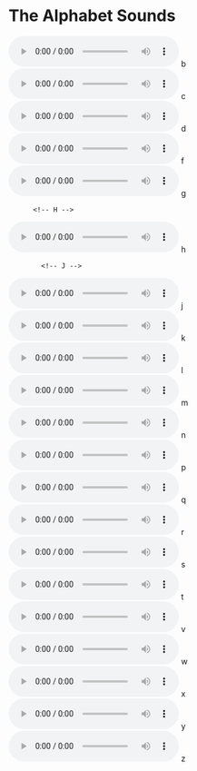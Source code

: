 <!DOCTYPE html>
<html lang="en">
<head>
    <meta charset="UTF-8">
    <meta http-equiv="X-UA-Compatible" content="IE=edge">
    <meta name="viewport" content="width=device-width, initial-scale=1.0">
    <title>The Alphabets</title>
    <link rel="stylesheet" href="letters.css">
    <link rel="preconnect" href="https://fonts.googleapis.com">
<link rel="preconnect" href="https://fonts.gstatic.com" crossorigin>
<link href="https://fonts.googleapis.com/css2?family=Amatic+SC&family=Paytone+One&display=swap" rel="stylesheet">
</head>
<body>
<div class="thealphabets">
  <h1>The Alphabet Sounds</h1>
  <!-- B -->
<div class="B">
  <div id="bH">
    <audio controls id="baH">
      <source src="The Letters Sounds/B.mp4" type="audio/mpeg">
  </audio>
      b
    </div>
  <!-- C -->
  <div class="C">
    <div id="cH">
      <audio controls id="caH">
        <source src="The Letters Sounds/C.mp4" type="audio/mpeg">
    </audio>
        c
      </div>
        <!-- D -->
  <div class="D">
    <div id="dH">
      <audio controls id="daH">
        <source src="The Letters Sounds/D.mp4" type="audio/mpeg">
    </audio>
        d
      </div>
        <!-- F -->
  <div class="F">
    <div id="fH">
      <audio controls id="faH">
        <source src="The Letters Sounds/F.mp4" type="audio/mpeg">
    </audio>
        f
      </div>
  </div>
        <!-- G -->
  <div class="G">
    <div id="gH">
      <audio controls id="gaH">
        <source src="The Letters Sounds/G.mp4" type="audio/mpeg">
    </audio>
        g
      </div>
  </div>

          <!-- H -->
  <div class="H">
    <div id="hH">
      <audio controls id="haH">
        <source src="The Letters Sounds/H.mp4" type="audio/mpeg">
    </audio>
        h
      </div>
  </div>

            <!-- J -->
  <div class="J">
    <div id="jH">
      <audio controls id="jaH">
        <source src="The Letters Sounds/J.mp4" type="audio/mpeg">
    </audio>
        j
      </div>
  </div>
            <!-- K -->
  <div class="K">
    <div id="kH">
      <audio controls id="kaH">
        <source src="The Letters Sounds/C.mp4" type="audio/mpeg">
    </audio>
        k
      </div>
            <!-- L -->
  <div class="L">
    <div id="lH">
      <audio controls id="laH">
        <source src="The Letters Sounds/L.mp4" type="audio/mpeg">
    </audio>
        l
      </div>
            <!-- M -->
  <div class="M">
    <div id="mH">
      <audio controls id="maH">
        <source src="The Letters Sounds/M.mp4" type="audio/mpeg">
    </audio>
        m
      </div>
            <!-- N -->
  <div class="n">
    <div id="nH">
      <audio controls id="maH">
        <source src="The Letters Sounds/N.mp4" type="audio/mpeg">
    </audio>
        n
      </div>
            <!-- P -->
  <div class="P">
    <div id="pH">
      <audio controls id="paH">
        <source src="The Letters Sounds/P.mp4" type="audio/mpeg">
    </audio>
        p
      </div>
            <!-- Q -->
  <div class="Q">
    <div id="qH">
      <audio controls id="qaH">
        <source src="The Letters Sounds/Q.mp4" type="audio/mpeg">
    </audio>
        q
      </div>
            <!-- R -->
  <div class="R">
    <div id="rH">
      <audio controls id="raH">
        <source src="The Letters Sounds/R.mp4" type="audio/mpeg">
    </audio>
        r
      </div>
            <!-- S -->
  <div class="S">
    <div id="sH">
      <audio controls id="saH">
        <source src="The Letters Sounds/S.mp4" type="audio/mpeg">
    </audio>
        s
      </div>
            <!-- T -->
  <div class="T">
    <div id="tH">
      <audio controls id="taH">
        <source src="The Letters Sounds/T.mp4" type="audio/mpeg">
    </audio>
        t
      </div>
            <!-- V -->
  <div class="V">
    <div id="vH">
      <audio controls id="vaH">
        <source src="The Letters Sounds/V.mp4" type="audio/mpeg">
    </audio>
        v
      </div>
            <!-- W -->
  <div class="W">
    <div id="wH">
      <audio controls id="waH">
        <source src="The Letters Sounds/W.mp4" type="audio/mpeg">
    </audio>
        w
      </div>
            <!-- X -->
  <div class="X">
    <div id="xH">
      <audio controls id="xaH">
        <source src="The Letters Sounds/X.mp4" type="audio/mpeg">
    </audio>
        x
      </div>
            <!-- Y -->
  <div class="Y">
    <div id="yH">
      <audio controls id="yaH">
        <source src="The Letters Sounds/Y.mp4" type="audio/mpeg">
    </audio>
        y
      </div>
            <!-- Z -->
  <div class="Z">
    <div id="zH">
      <audio controls id="zaH">
        <source src="The Letters Sounds/Z.mp4" type="audio/mpeg">
    </audio>
        z
      </div>
  </div>
</body>
</html>
